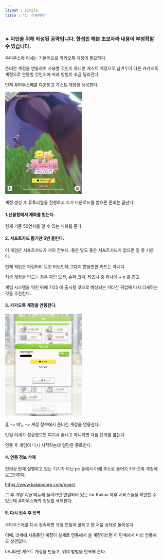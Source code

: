```yaml
---
layout : single
title : "1. 리세마라"

---
```


### &#8251; 지인을 위해 작성된 공략입니다. 한섭만 해본 초보자라 내용이 부정확할 수 있습니다.

우마무스메 리세는 기본적으로 카카오톡 계정이 필요하다.

준비한 계정을 연동하여 사용할 것인지 아니면 게스트 계정으로 남겨두어 다른 카카오톡 계정으로 연동할 것인지에 따라 방법이 조금 달라진다.

먼저 우마무스메를 다운받고 게스트 계정을 생성한다.

<img src="/assets/img/first_step/IMG_guest.png" width="50%" height="50%"/>

계정 생성 후 튜토리얼을 진행하고 추가 다운로드를 받으면 준비는 끝난다.

#### 1.선물함에서 재화를 받는다.

현재 기준 50연차를 할 수 있는 재화를 준다.

#### 2. 서포트카드 뽑기만 5번 돌린다.

이 게임은 서포트카드가 거의 전부다. 좋은 말도 좋은 서포트카드가 없으면 잘 못 키운다.

현재 픽업은 파랑머리 트윈 터보인데 그다지 뽑을만한 카드는 아니다.

지금 계정을 만드는 경우 파인 모션, 슈퍼 크릭, 타즈나 중 하나에 + &alpha; 를 뽑고 

게임 시스템을 익힌 뒤에 7/25 에 출시될 것으로 예상되는 키타산 픽업때 다시 리세하는 것을 추천한다.

#### 3. 카카오톡 계정을 연동한다.

<img src="/assets/img/first_step/IMG_account.png" width="50%" height="50%"/>

홈 -> 메뉴 -> 계정 정보에서 준비한 계정을 연동한다.

만일 리세가 성공했으면 여기서 끝나고 아니라면 다음 단계를 밟는다.

연동 후 게임이 다시 시작하는데 일단은 종료한다.

#### 4. 연동 정보 삭제

편의상 현재 실행하고 있는 기기가 아닌 pc 등에서 아래 주소로 들어가 카카오톡 계정에 로그인한다.

https://www.kakaocorp.com/page/

그 후 <em>계정 이용</em> 메뉴에 들어가면 연결되어 있는 for Kakao 제후 서비스들을 확인할 수 있는데 우마무스메의 정보를 삭제한다.

#### 5. 다시 접속 후 반복

우마무스메를 다시 접속하면 계정 연동이 풀리고 맨 처음 상태로 돌아온다.

이때, 리세에 사용중인 계정이 실제로 연동해서 쓸 계정이라면 이 단계에서 미리 연동해도 상관없다.

아니라면 게스트 계정을 만들고, 위의 방법을 반복해 준다.
